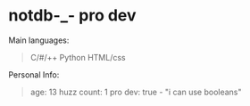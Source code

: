 # notdb-_- pro dev
Main languages:
> C/#/++
> Python
> HTML/css

Personal Info:
> age: 13
> huzz count: 1
> pro dev: true - "i can use booleans"
